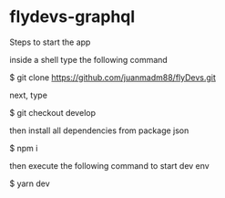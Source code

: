 # flydevs-graphql
Steps to start the app

inside a shell type the following command

$ git clone https://github.com/juanmadm88/flyDevs.git

next, type 

$ git checkout develop

then install all dependencies from package json

$ npm i

then execute the following command to start dev env

$ yarn dev


